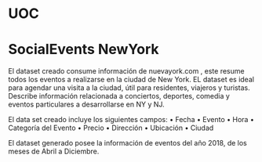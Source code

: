 # UOC

<h1>SocialEvents NewYork</h1>

El dataset creado consume información de nuevayork.com , este resume todos los eventos  a realizarse en la ciudad de New York. EL dataset es ideal para agendar una visita a la ciudad, útil para residentes,  viajeros y turistas. Describe información relacionada a conciertos, deportes, comedia y eventos particulares a desarrollarse en NY y NJ.

El data set creado incluye los siguientes campos:
•	Fecha
•	Evento
•	Hora
•	Categoría del Evento
•	Precio
•	Dirección
•	Ubicación
•	Ciudad

El dataset generado posee la información de eventos del año 2018, de los meses de Abril a Diciembre.

